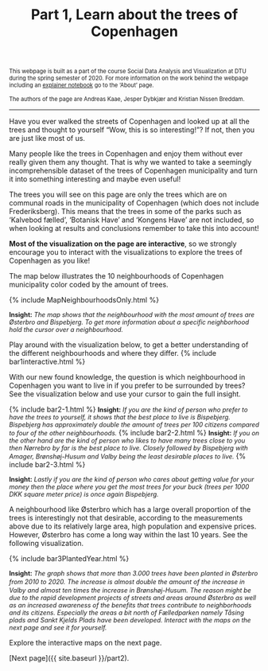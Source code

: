 ﻿---
layout: post
title: Part 1, Learn about the trees of Copenhagen
---
<span style="font-size:0.8em;">This webpage is built as a part of the course Social Data Analysis and Visualization at DTU during the spring semester of 2020. </span>
<span style="font-size:0.8em;">
For more information on the work behind the webpage including an [explainer notebook](https://nbviewer.jupyter.org/github/KristianBreddam/02806/blob/master/Final_Project/Explainer%20Notebook.ipynb) go to the ‘About’ page. </span>

<span style="font-size:0.8em;">The authors of the page are Andreas Kaae, Jesper Dybkjær and Kristian Nissen Breddam. </span>

*********

Have you ever walked the streets of Copenhagen and looked up at all the trees and thought to yourself “Wow, this is so interesting!”? If not, then you are just like most of us. 

Many people like the trees in Copenhagen and  enjoy them without ever really given them any thought. 
That is why we wanted to take a seemingly incomprehensible dataset of the trees of Copenhagen municipality and turn it into something interesting and maybe even useful!

The trees you will see on this page are only the trees which are on communal roads in the municipality of Copenhagen (which does not include Frederiksberg). 
This means that the trees in some of the parks such as ‘Kalvebod fælled’, ‘Botanisk Have’ and ‘Kongens Have’ are not included, so when looking at results and conclusions remember to take this into account! 

**Most of the visualization on the page are interactive**, so we strongly encourage you to interact with the visualizations to explore the trees of Copenhagen as you like!

The map below illustrates the 10 neighbourhoods of Copenhagen municipality color coded by the amount of trees.

{% include MapNeighbourhoodsOnly.html %}

<span style="font-size:0.9em;">**Insight:** *The map shows that the neighbourhood with the most amount of trees are Østerbro and Bispebjerg. To get more information about a specific neighborhood hold the cursor over a neighbourhood.*</span>

Play around with the visualization below, to get a better understanding of the different neighbourhoods and where they differ. 
{% include bar1interactive.html %}

With our new found knowledge, the question is which neighbourhood in Copenhagen you want to live in if you prefer to be surrounded by trees? See the visualization below and use your cursor to gain the full insight.  

{% include bar2-1.html %}
<span style="font-size:0.9em;">**Insight:** *If you are the kind of person who prefer to have the trees to yourself, it shows that the best place to live is Bispebjerg. Bispebjerg has approximately double the amount of trees per 100 citizens compared to four of the other neighbourhoods.* 
</span>
{% include bar2-2.html %}
<span style="font-size:0.9em;">**Insight:** *If you on the other hand are the kind of person who likes to have many trees close to you then Nørrebro by far is the best place to live. Closely followed by Bispebjerg with Amager, Brønshøj-Husum and Valby being the least desirable places to live.* 
</span>
{% include bar2-3.html %}

<span style="font-size:0.9em;">**Insight:** *Lastly if you are the kind of person who cares about getting value for your money then the place where you get the most trees for your buck (trees per 1000 DKK square meter price) is once again Bispebjerg.*</span>



A neighbourhood like Østerbro which has a large overall proportion of the trees is interestingly not that desirable, according to the measurements above due to its relatively large area, high population and expensive prices. However, Østerbro has come a long way within the last 10 years. See the following visualization. 

{% include bar3PlantedYear.html %}

<span style="font-size:0.9em;">**Insight:** *The graph shows that more than 3.000 trees have been planted in Østerbro from 2010 to 2020.*</span>
<span style="font-size:0.9em;">
*The increase is almost double the amount of the increase in Valby and almost ten times the increase in Brønshøj-Husum.*</span>
<span style="font-size:0.9em;">*The reason might be due to the rapid development projects of streets and areas around Østerbro as well as an increased awareness of the benefits that trees contribute to neighborhoods and its citizens.* </span>
<span style="font-size:0.9em;">*Especially the areas a bit north of Fælledparken namely Tåsing plads and Sankt Kjelds Plads have been developed. Interact with the maps on the next page and see it for yourself.*</span>

 

Explore the interactive maps on the next page.


[Next page]({{ site.baseurl }}/part2).